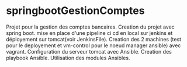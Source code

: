 # springbootGestionComptes
Projet pour la gestion des comptes bancaires.
Creation du projet avec spring boot.
mise en place d'une pipeline ci cd en local sur jenkins et déployement sur tomcat(voir JenkinsFile).
Creation des 2 machines (test pour le deployement et vm-control pour le noeud manager ansible)  avec vagrant.
Configuration du serveur tomcat avec Ansible.
      Creation des playbook Ansible.
      Utilisation des modules Ansibles.
